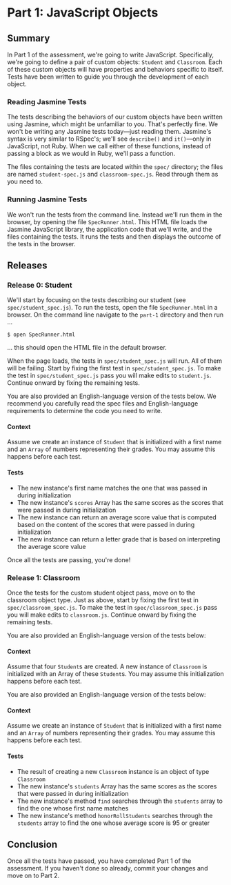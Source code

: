 # Part 1: JavaScript Objects
## Summary
In Part 1 of the assessment, we're going to write JavaScript.  Specifically, we're going to define a pair of custom objects:  `Student` and `Classroom`.  Each of these custom objects will have properties and behaviors specific to itself.  Tests have been written to guide you through the development of each object.

### Reading Jasmine Tests
The tests describing the behaviors of our custom objects have been written using Jasmine, which might be unfamiliar to you.  That's perfectly fine.  We won't be writing any Jasmine tests today—just reading them.  Jasmine's syntax is very similar to RSpec's; we'll see `describe()` and `it()`—only in JavaScript, not Ruby.  When we call either of these functions, instead of passing a block as we would in Ruby, we'll pass a function.

The files containing the tests are located within the `spec/` directory; the files are named `student-spec.js` and `classroom-spec.js`.  Read through them as you need to.

### Running Jasmine Tests
We won't run the tests from the command line.  Instead we'll run them in the browser, by opening the file `SpecRunner.html`.  This HTML file loads the Jasmine JavaScript library, the application code that we'll write, and the files containing the tests.  It runs the tests and then displays the outcome of the tests in the browser.

## Releases
### Release 0: Student

We'll start by focusing on the tests describing our student (see
`spec/student_spec.js`).  To run the tests, open the file `SpecRunner.html` in
a browser. On the command line navigate to the `part-1` directory and then run
...

```
$ open SpecRunner.html
```
... this should open the HTML file in the default browser.

When the page loads, the tests in `spec/student_spec.js` will run. All of them
will be failing.  Start by fixing the first test in `spec/student_spec.js`. To
make the test in `spec/student_spec.js` pass you will make edits to
`student.js`. Continue onward by fixing the remaining tests.

You are also provided an English-language version of the tests below. We
recommend you carefully read the spec files and English-language requirements
to determine the code you need to write.

#### Context

Assume we create an instance of `Student` that is initialized with a first name
and an `Array` of numbers representing their grades. You may assume this
happens before each test.

#### Tests

* The new instance's first name matches the one that was passed in during initialization
* The new instance's `scores` Array has the same scores as the scores that were passed in during initialization
* The new instance can return an average score value that is computed based on the content of the scores that were passed in during initialization
* The new instance can return a letter grade that is based on interpreting the average score value

Once all the tests are passing, you're done!

### Release 1: Classroom

Once the tests for the custom student object pass, move on to the classroom
object type.  Just as above, start by fixing the first test in
`spec/classroom_spec.js`. To make the test in `spec/classroom_spec.js` pass you
will make edits to `classroom.js`. Continue onward by fixing the remaining
tests.


You are also provided an English-language version of the tests below:

#### Context

Assume that four `Student`s are created. A new instance of `Classroom` is
initialized with an Array of these `Student`s.  You may assume this
initialization happens before each test.


You are also provided an English-language version of the tests below:

#### Context

Assume we create an instance of `Student` that is initialized with a first name
and an `Array` of numbers representing their grades. You may assume this
happens before each test.

#### Tests

* The result of creating a new `Classroom` instance is an object of type `Classroom`
* The new instance's `students` Array has the same scores as the scores that were passed in during initialization
* The new instance's method `find` searches through the `students` array to find the one whose first name matches
* The new instance's method `honorRollStudents` searches through the `students` array to find the one whose average score is 95 or greater

## Conclusion

Once all the tests have passed, you have completed Part 1 of the assessment. If
you haven't done so already, commit your changes and move on to Part 2.
